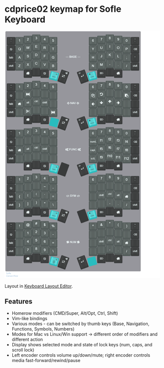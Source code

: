 # cdprice02 keymap for Sofle Keyboard

![cdprice02 layout](layout.png)
<!--
To capture the above images from Keyboard Layout Editor paste the following script code snippet into the console of your web browser:
html2canvas($("#keyboard"), {
    onrendered: function(canvas) {
        canvas.toBlob(function(blob) {
            saveAs(blob, "layout.png");
        });
    }
});
-->

Layout in [Keyboard Layout Editor](https://www.keyboard-layout-editor.com/#/gists/bc57b68d8317ce4aacc1a9f36c816571).

## Features

- Homerow modifiers (CMD/Super, Alt/Opt, Ctrl, Shift)
- Vim-like bindings
- Various modes - can be switched by thumb keys (Base, Navigation, Functions, Symbols, Numbers)
- Modes for Mac vs Linux/Win support -> different order of modifiers and different action
- Display shows selected mode and state of lock keys (num, caps, and scroll lock)
- Left encoder controls volume up/down/mute; right encoder controls media fast-forward/rewind/pause
